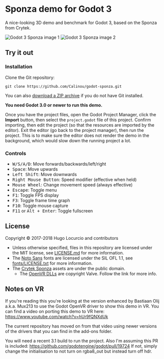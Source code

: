 # Sponza demo for Godot 3

A nice-looking 3D demo and benchmark for Godot 3,
based on the Sponza from Crytek.

![Godot 3 Sponza image 1](https://archive.hugo.pro/.public/godot-sponza/godot_3_sponza_1.jpg)
![Godot 3 Sponza image 2](https://archive.hugo.pro/.public/godot-sponza/godot_3_sponza_2.jpg)

## Try it out

### Installation

Clone the Git repository:

```
git clone https://github.com/Calinou/godot-sponza.git
```

You can also
[download a ZIP archive](https://github.com/Calinou/godot-sponza/archive/master.zip)
if you do not have Git installed.

**You need Godot 3.0 or newer to run this demo.**

Once you have the project files, open the Godot Project Manager, click the
**Import** button, then select the `project.godot` file of this project.
Confirm importing, then edit the project (so that the resources are imported
by the editor). Exit the editor (go back to the project manager), then run
the project. This is to make sure the editor does not render the demo in
the background, which would slow down the running project a lot.

### Controls

- <kbd>W/S/A/D</kbd>: Move forwards/backwards/left/right
- <kbd>Space</kbd>: Move upwards
- <kbd>Left Shift</kbd>: Move downwards
- <kbd>Right Mouse Button</kbd>: Speed modifier (effective when held)
- <kbd>Mouse Wheel</kbd>: Change movement speed (always effective)
- <kbd>Escape</kbd>: Toggle menu
- <kbd>F1</kbd>: Toggle FPS display
- <kbd>F3</kbd>: Toggle frame time graph
- <kbd>F10</kbd>: Toggle mouse capture
- <kbd>F11</kbd> or <kbd>Alt + Enter</kbd>: Toggle fullscreen

## License

Copyright © 2017-2018 Hugo Locurcio and contributors

- Unless otherwise specified, files in this repository are licensed under the
MIT license, see [LICENSE.md](LICENSE.md) for more information.
- The [Noto Sans](https://www.google.com/get/noto/) fonts are licensed under
  the SIL OFL 1.1, see [fonts/LICENSE.txt](fonts/LICENSE.txt) for more information.
- The [Crytek Sponza](http://www.crytek.com/cryengine/cryengine3/downloads/)
  assets are under the public domain.
  - The [OpenVR DLLs](https://github.com/ValveSoftware/openvr) are copyright Valve. Follow the link for more info.

## Notes on VR

If you're reading this you're looking at the version enhanced by Bastiaan Olij a.k.a. Mux213 to use the Godot OpenVR driver to show this demo in VR.
You can find a video on porting this demo to VR here:
https://www.youtube.com/watch?v=hUr9fQNXdUk

The current repository has moved on from that video using newer versions of the drivers that you can find in the add-ons folder.

You will need a recent 3.1 build to run the project. Also I'm assuming this PR is included:
https://github.com/godotengine/godot/pull/19724
If not, simply change the initialisation to not turn on rgba8_out but instead turn off hdr.
